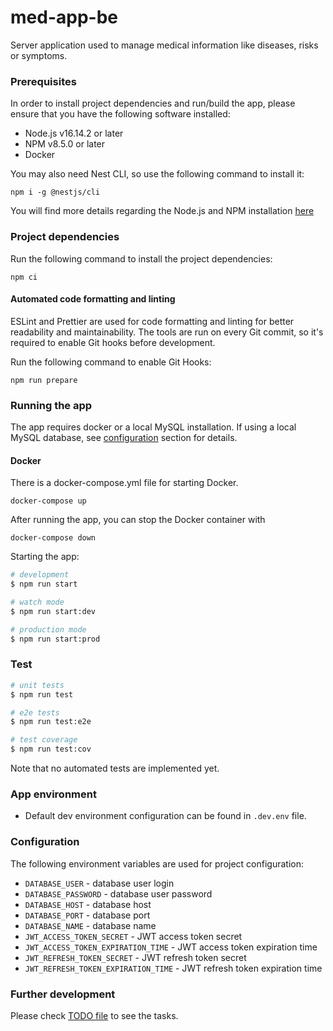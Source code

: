 # med-app-be
Server application used to manage medical information like diseases, risks or symptoms.

### Prerequisites

In order to install project dependencies and run/build the app, please ensure that you have the following software installed:
- Node.js v16.14.2 or later
- NPM v8.5.0 or later
- Docker

You may also need Nest CLI, so use the following command to install it:
```
npm i -g @nestjs/cli
```

You will find more details regarding the Node.js and NPM installation [here](https://docs.npmjs.com/downloading-and-installing-node-js-and-npm)

### Project dependencies
Run the following command to install the project dependencies:
```
npm ci 
```
#### Automated code formatting and linting

ESLint and Prettier are used for code formatting and linting for better readability and maintainability. The tools are run on every Git commit, so it's required to enable Git hooks before development.

Run the following command to enable Git Hooks:
```
npm run prepare
```

### Running the app

The app requires docker or a local MySQL installation. If using a local MySQL database, see [configuration](#configuration) section for details.

#### Docker
There is a docker-compose.yml file for starting Docker.

```
docker-compose up
```

After running the app, you can stop the Docker container with
```
docker-compose down
```

Starting the app:

```bash
# development
$ npm run start

# watch mode
$ npm run start:dev

# production mode
$ npm run start:prod
```

### Test

```bash
# unit tests
$ npm run test

# e2e tests
$ npm run test:e2e

# test coverage
$ npm run test:cov
```

Note that no automated tests are implemented yet.

### App environment
- Default dev environment configuration can be found in `.dev.env` file.

### Configuration

The following environment variables are used for project configuration:
- `DATABASE_USER` - database user login
- `DATABASE_PASSWORD` - database user password
- `DATABASE_HOST` - database host
- `DATABASE_PORT` - database port
- `DATABASE_NAME` - database name
- `JWT_ACCESS_TOKEN_SECRET` - JWT access token secret
- `JWT_ACCESS_TOKEN_EXPIRATION_TIME` - JWT access token expiration time
- `JWT_REFRESH_TOKEN_SECRET` - JWT refresh token secret
- `JWT_REFRESH_TOKEN_EXPIRATION_TIME` - JWT refresh token expiration time

### Further development

Please check [TODO file](TODO.md) to see the tasks.
